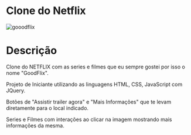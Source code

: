 

#                                          Clone do Netflix

![gooodflix](https://user-images.githubusercontent.com/86689969/129607202-a543ff30-697d-4098-8f66-3e5a3afe3bfd.png)
#                          Descrição

Clone do NETFLIX com as series e filmes que eu sempre gostei por isso o nome "GoodFlix".

Projeto de Iniciante utilizando as linguagens HTML, CSS, JavaScript com JQuery.

Botões de "Assistir trailer agora" e "Mais Informações" que te levam diretamente para o local indicado.

Series e Filmes com interações ao clicar na imagem mostrando mais informações da mesma.

